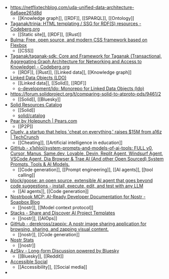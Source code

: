 - https://netflixtechblog.com/uda-unified-data-architecture-6a6aee261d8d
	- [[Knowledge graph]], [[RDF]], [[SPARQL]], [[Ontology]]
- [Taganak/trinja: HTML templating / SSG for RDF(S) resources - Codeberg.org](https://codeberg.org/Taganak/trinja)
	- [[Static site]], [[RDF]], [[Rust]]
- [Bulma: Free, open source, and modern CSS framework based on Flexbox](https://bulma.io/)
	- [[CSS]]
- [Taganak/taganak-sdk: Core and Framework for Taganak (Transactional, Aggregating Graph Architecture for Networking and Access to Knowledge) - Codeberg.org](https://codeberg.org/Taganak/taganak-sdk)
	- [[RDF]], [[Rust]], [[Linked data]], [[Knowledge graph]]
- [Linked Data Objects (LDO)](https://ldo.js.org/latest/)
	- [[Linked data]], [[Solid]], [[RDF]]
	- [o-development/ldo: Monorepo for Linked Data Objects (ldo)](https://github.com/o-development/ldo)
- https://forum.solidproject.org/t/comparing-solid-to-atproto-pds/9461/2
	- [[Solid]], [[Bluesky]]
- [Solid Resources Catalog](https://solidproject.solidcommunity.net/catalog/v2/pages/viewer.html)
	- [[Solid]]
	- [solid/catalog](https://github.com/solid/catalog)
- [Pear by Holepunch | Pears.com](https://docs.pears.com/)
	- [[P2P]]
- [Cluely, a startup that helps 'cheat on everything,' raises $15M from a16z | TechCrunch](https://techcrunch.com/2025/06/20/cluely-a-startup-that-helps-cheat-on-everything-raises-15m-from-a16z/)
	- [[Cheating]], [[Artificial intelligence in education]]
- [GitHub - x1xhlol/system-prompts-and-models-of-ai-tools: FULL v0, Cursor, Manus, Same.dev, Lovable, Devin, Replit Agent, Windsurf Agent, VSCode Agent, Dia Browser & Trae AI (And other Open Sourced) System Prompts, Tools & AI Models.](https://github.com/x1xhlol/system-prompts-and-models-of-ai-tools)
	- [[Code generation]], [[Prompt engineering]], [[AI agents]], [[tool calling]]
- [block/goose: an open source, extensible AI agent that goes beyond code suggestions - install, execute, edit, and test with any LLM](https://github.com/block/goose)
	- [[AI agents]], [[Code generation]]
- [Nostrbook MCP: AI-Ready Developer Documentation for Nostr - Soapbox Blog](https://soapbox.pub/blog/nostrbook-mcp/)
	- [[nostr]], [[Model context protocol]]
- [Stacks - Share and Discover AI Project Templates](https://getstacks.dev/)
	- [[nostr]], [[AIOps]]
- [GitHub - derekross/zappix: A nostr image sharing application for browsing, sharing, and zapping visual content.](https://github.com/derekross/zappix)
	- [[nostr]], [[Code generation]]
- [Nostr Stats](https://stats.nostr.band/)
	- [[nostr]]
- [AzSky - Long-form Discussion powered by Bluesky](https://azsky.app/)
	- [[Bluesky]], [[Reddit]]
- [Accessible Social](https://www.accessible-social.com/)
	- [[Accessibility]], [[Social media]]
-